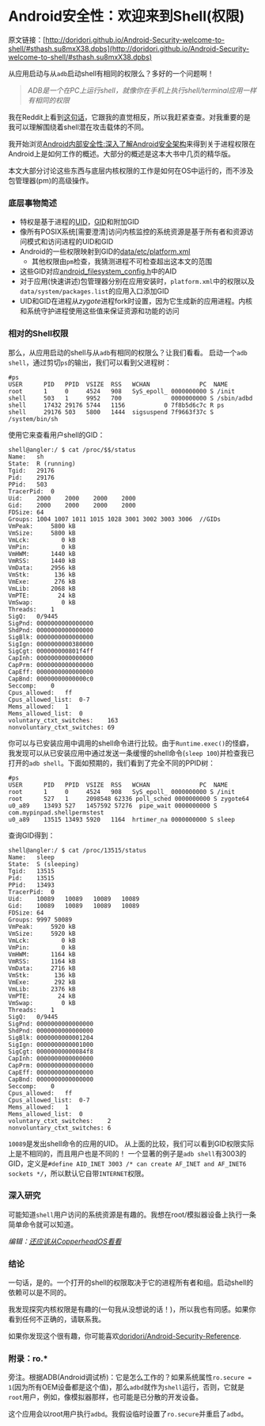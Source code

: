 # Android安全性：欢迎来到Shell(权限)

原文链接：[http://doridori.github.io/Android-Security-welcome-to-shell/#sthash.su8mxX38.dpbs](http://doridori.github.io/Android-Security-welcome-to-shell/#sthash.su8mxX38.dpbs)

从应用启动与从`adb`启动shell有相同的权限么？多好的一个问题啊！

> *ADB是一个在PC上运行shell，就像你在手机上执行shell/terminal应用一样有相同的权限*

我在Reddit上看到[这句话](https://www.reddit.com/r/computerforensics/comments/4xrz86/forensics_tool_nabs_data_from_signal_telegram/d6ir97g)，它跟我的直觉相反，所以我赶紧查查。对我重要的是我可以理解围绕着shell潜在攻击载体的不同。

我开始浏览[Android内部安全性:深入了解Android安全架构](https://www.amazon.co.uk/Android-Security-Internals-Depth-Architecture/dp/1593275811)来得到关于进程权限在Android上是如何工作的概述。大部分的概述是这本大书中几页的精华版。

本文大部分讨论这些东西与底层内核权限的工作是如何在OS中运行的，而不涉及包管理器(pm)的高级操作。

### 底层事物简述

* 特权是基于进程的[UID](https://en.wikipedia.org/wiki/User_identifier)，[GID](https://en.wikipedia.org/wiki/Group_identifier)和附加GID
* 像所有POSIX系统[需要澄清]访问内核监控的系统资源是基于所有者和资源访问模式和访问进程的UID和GID
* Android的一些权限映射到GID的[data/etc/platform.xml](https://android.googlesource.com/platform/frameworks/base/+/master/data/etc/platform.xml)
  * 其他权限由`pm`检查，我猜测进程不可检查超出这本文的范围
* 这些GID对应[android_filesystem_config.h](https://android.googlesource.com/platform/system/core/+/master/include/private/android_filesystem_config.h)中的AID
* 对于应用(快速讲述)包管理器分别在应用安装时，`platform.xml`中的权限以及`data/system/packages.list`的应用入口添加GID
* UID和GID在进程从*zygote*进程fork时设置，因为它生成新的应用进程。内核和系统守护进程使用这些值来保证资源和功能的访问

### 相对的Shell权限
那么，从应用启动的shell与从`adb`有相同的权限么？让我们看看。
启动一个`adb shell`，通过剪切`ps`的输出，我们可以看到父进程树：

```
#ps
USER      PID   PPID  VSIZE  RSS   WCHAN              PC  NAME
root      1     0     4524   908   SyS_epoll_ 0000000000 S /init
shell     503   1     9952   700              0000000000 S /sbin/adbd
shell     17432 29176 5744   1156           0 7f8b5d6c7c R ps
shell     29176 503   5800   1444  sigsuspend 7f9663f37c S /system/bin/sh
```
使用它来查看用户shell的GID：

```
shell@angler:/ $ cat /proc/$$/status                                           
Name:   sh
State:  R (running)
Tgid:   29176
Pid:    29176
PPid:   503
TracerPid:  0
Uid:    2000    2000    2000    2000
Gid:    2000    2000    2000    2000
FDSize: 64
Groups: 1004 1007 1011 1015 1028 3001 3002 3003 3006  //GIDs
VmPeak:     5800 kB
VmSize:     5800 kB
VmLck:         0 kB
VmPin:         0 kB
VmHWM:      1440 kB
VmRSS:      1440 kB
VmData:     2956 kB
VmStk:       136 kB
VmExe:       276 kB
VmLib:      2068 kB
VmPTE:        24 kB
VmSwap:        0 kB
Threads:    1
SigQ:   0/9445
SigPnd: 0000000000000000
ShdPnd: 0000000000000000
SigBlk: 0000000000000000
SigIgn: 0000000000380000
SigCgt: 000000000801f4ff
CapInh: 0000000000000000
CapPrm: 0000000000000000
CapEff: 0000000000000000
CapBnd: 00000000000000c0
Seccomp:    0
Cpus_allowed:   ff
Cpus_allowed_list:  0-7
Mems_allowed:   1
Mems_allowed_list:  0
voluntary_ctxt_switches:    163
nonvoluntary_ctxt_switches: 69
```
你可以与已安装应用中调用的shell命令进行比较。由于`Runtime.exec()`的怪癖，我发现可以从已安装应用中通过发送一条缓慢的shell命令(`sleep 100`)并检查我已打开的`adb shell`。下面如预期的，我们看到了完全不同的PPID树：

```
#ps
USER      PID   PPID  VSIZE  RSS   WCHAN              PC  NAME
root      1     0     4524   908   SyS_epoll_ 0000000000 S /init
root      527   1     2098548 62336 poll_sched 0000000000 S zygote64
u0_a89    13493 527   1457592 57276  pipe_wait 0000000000 S com.mypinpad.shellpermstest
u0_a89    13515 13493 5920   1164  hrtimer_na 0000000000 S sleep
```
查询GID得到：

```
shell@angler:/ $ cat /proc/13515/status                                        
Name:   sleep
State:  S (sleeping)
Tgid:   13515
Pid:    13515
PPid:   13493
TracerPid:  0
Uid:    10089   10089   10089   10089
Gid:    10089   10089   10089   10089
FDSize: 64
Groups: 9997 50089 
VmPeak:     5920 kB
VmSize:     5920 kB
VmLck:         0 kB
VmPin:         0 kB
VmHWM:      1164 kB
VmRSS:      1164 kB
VmData:     2716 kB
VmStk:       136 kB
VmExe:       292 kB
VmLib:      2376 kB
VmPTE:        24 kB
VmSwap:        0 kB
Threads:    1
SigQ:   0/9445
SigPnd: 0000000000000000
ShdPnd: 0000000000000000
SigBlk: 0000000000001204
SigIgn: 0000000000001000
SigCgt: 00000000000084f8
CapInh: 0000000000000000
CapPrm: 0000000000000000
CapEff: 0000000000000000
CapBnd: 0000000000000000
Seccomp:    0
Cpus_allowed:   ff
Cpus_allowed_list:  0-7
Mems_allowed:   1
Mems_allowed_list:  0
voluntary_ctxt_switches:    2
nonvoluntary_ctxt_switches: 6
```
`10089`是发出shell命令的应用的UID。
从上面的比较，我们可以看到GID权限实际上是不相同的，而且用户也是不同的！
一个显著的例子是`adb shell`有3003的GID，定义是`#define AID_INET 3003 /* can create AF_INET and AF_INET6 sockets */`，所以默认它自带`INTERNET`权限。

### 深入研究
可能知道`shell`用户访问的系统资源是有趣的。我想在root/模拟器设备上执行一条简单命令就可以知道。

*编辑：[还应该从CopperheadOS看看](https://twitter.com/CopperheadOS/status/766363947066941441)*

### 结论
一句话，是的。一个打开的shell的权限取决于它的进程所有者和组。启动shell的依赖可以是不同的。

我发现探究内核权限是有趣的(一句我从没想说的话！)，所以我也有同感。如果你看到任何不正确的，请联系我。

如果你发现这个很有趣，你可能喜欢[doridori/Android-Security-Reference](https://github.com/doridori/Android-Security-Reference).

### 附录：ro.*
旁注。根据ADB(Android调试桥)：它是怎么工作的？如果系统属性`ro.secure = 1`(因为所有OEM设备都是这个值)，那么`adbd`就作为`shell`运行，否则，它就是`root`用户，例如，像模拟器那样，也可能是已分散的开发设备。

这个应用会以root用户执行`adbd`。我假设临时设置了`ro.secure`并重启了`adbd`。
